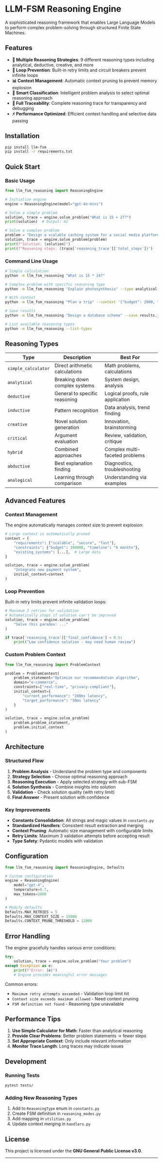 # LLM-FSM Reasoning Engine

A sophisticated reasoning framework that enables Large Language Models to perform complex problem-solving through structured Finite State Machines.

## Features

- **🧠 Multiple Reasoning Strategies**: 9 different reasoning types including analytical, deductive, creative, and more
- **🔄 Loop Prevention**: Built-in retry limits and circuit breakers prevent infinite loops
- **📊 Context Management**: Automatic context pruning to prevent memory explosion
- **🎯 Smart Classification**: Intelligent problem analysis to select optimal reasoning approach
- **📝 Full Traceability**: Complete reasoning trace for transparency and debugging
- **⚡ Performance Optimized**: Efficient context handling and selective data passing

## Installation

```bash
pip install llm-fsm
pip install -r requirements.txt
```

## Quick Start

### Basic Usage

```python
from llm_fsm_reasoning import ReasoningEngine

# Initialize engine
engine = ReasoningEngine(model="gpt-4o-mini")

# Solve a simple problem
solution, trace = engine.solve_problem("What is 15 + 27?")
print(solution)  # Output: 42

# Solve a complex problem
problem = "Design a scalable caching system for a social media platform"
solution, trace = engine.solve_problem(problem)
print(f"Solution: {solution}")
print(f"Reasoning steps: {trace['reasoning_trace']['total_steps']}")
```

### Command Line Usage

```bash
# Simple calculation
python -m llm_fsm_reasoning "What is 15 * 24?"

# Complex problem with specific reasoning type
python -m llm_fsm_reasoning "Explain photosynthesis" --type analytical

# With context
python -m llm_fsm_reasoning "Plan a trip" --context '{"budget": 2000, "days": 7}'

# Save results
python -m llm_fsm_reasoning "Design a database schema" --save results.json --output json

# List available reasoning types
python -m llm_fsm_reasoning --list-types
```

## Reasoning Types

| Type | Description | Best For |
|------|-------------|----------|
| `simple_calculator` | Direct arithmetic calculations | Math problems, calculations |
| `analytical` | Breaking down complex systems | System design, analysis |
| `deductive` | General to specific reasoning | Logical proofs, rule application |
| `inductive` | Pattern recognition | Data analysis, trend finding |
| `creative` | Novel solution generation | Innovation, brainstorming |
| `critical` | Argument evaluation | Review, validation, critique |
| `hybrid` | Combined approaches | Complex multi-faceted problems |
| `abductive` | Best explanation finding | Diagnostics, troubleshooting |
| `analogical` | Learning through comparison | Understanding via examples |

## Advanced Features

### Context Management

The engine automatically manages context size to prevent explosion:

```python
# Large context is automatically pruned
context = {
    "requirements": ["scalable", "secure", "fast"],
    "constraints": {"budget": 100000, "timeline": "6 months"},
    "existing_systems": [...],  # Large data
}

solution, trace = engine.solve_problem(
    "Integrate new payment system",
    initial_context=context
)
```

### Loop Prevention

Built-in retry limits prevent infinite validation loops:

```python
# Maximum 3 retries for validation
# Automatically stops if solution can't be improved
solution, trace = engine.solve_problem(
    "Solve this paradox: ..."
)

if trace['reasoning_trace']['final_confidence'] < 0.5:
    print("Low confidence solution - may need human review")
```

### Custom Problem Context

```python
from llm_fsm_reasoning import ProblemContext

problem = ProblemContext(
    problem_statement="Optimize our recommendation algorithm",
    domain="e-commerce",
    constraints=["real-time", "privacy-compliant"],
    initial_context={
        "current_performance": "200ms latency",
        "target_performance": "50ms latency"
    }
)

solution, trace = engine.solve_problem(
    problem.problem_statement,
    problem.initial_context
)
```

## Architecture

### Structured Flow

1. **Problem Analysis** - Understand the problem type and components
2. **Strategy Selection** - Choose optimal reasoning approach
3. **Reasoning Execution** - Apply selected strategy with sub-FSM
4. **Solution Synthesis** - Combine insights into solution
5. **Validation** - Check solution quality (with retry limit)
6. **Final Answer** - Present solution with confidence

### Key Improvements

- **Constants Consolidation**: All strings and magic values in `constants.py`
- **Standardized Handlers**: Consistent result extraction and merging
- **Context Pruning**: Automatic size management with configurable limits
- **Retry Limits**: Maximum 3 validation attempts before accepting result
- **Type Safety**: Pydantic models with validation

## Configuration

```python
from llm_fsm_reasoning import ReasoningEngine, Defaults

# Custom configuration
engine = ReasoningEngine(
    model="gpt-4",
    temperature=0.7,
    max_tokens=2000
)

# Modify defaults
Defaults.MAX_RETRIES = 5
Defaults.MAX_CONTEXT_SIZE = 15000
Defaults.CONTEXT_PRUNE_THRESHOLD = 12000
```

## Error Handling

The engine gracefully handles various error conditions:

```python
try:
    solution, trace = engine.solve_problem("Your problem")
except Exception as e:
    print(f"Error: {e}")
    # Engine provides meaningful error messages
```

Common errors:
- `Maximum retry attempts exceeded` - Validation loop limit hit
- `Context size exceeds maximum allowed` - Need context pruning
- `FSM definition not found` - Reasoning type unavailable

## Performance Tips

1. **Use Simple Calculator for Math**: Faster than analytical reasoning
2. **Provide Clear Problems**: Better problem statements → fewer steps
3. **Set Appropriate Context**: Only include relevant information
4. **Monitor Trace Length**: Long traces may indicate issues

## Development

### Running Tests

```bash
pytest tests/
```

### Adding New Reasoning Types

1. Add to `ReasoningType` enum in `constants.py`
2. Create FSM definition in `reasoning_modes.py`
3. Add mapping in `utilities.py`
4. Update context merging in `handlers.py`

## License

This project is licensed under the **GNU General Public License v3.0**.

---
